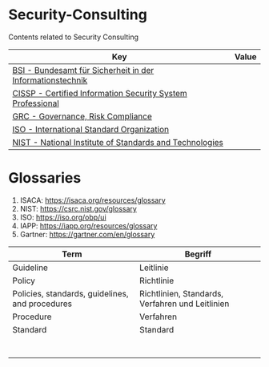 # Security-Consulting
Contents related to Security Consulting 

| Key | Value |
| --- | --- |
| [BSI - Bundesamt für Sicherheit in der Informationstechnik](BSI.md) |  |
| [CISSP - Certified Information Security System Professional](CISSP.md) |  |
| [GRC - Governance, Risk Compliance](GRC.md) | |
| [ISO - International Standard Organization](ISO.md) |  |
| [NIST - National Institute of Standards and Technologies](NIST.md) |  |

# Glossaries
 1. ISACA: https://isaca.org/resources/glossary
 2. NIST: https://csrc.nist.gov/glossary
 3. ISO: https://iso.org/obp/ui
 4. IAPP: https://iapp.org/resources/glossary
 5. Gartner: https://gartner.com/en/glossary


| Term | Begriff |
| --- | --- |
| Guideline | Leitlinie |
| Policy | Richtlinie |
| Policies, standards, guidelines, and procedures | Richtlinien, Standards, Verfahren und Leitlinien |
| Procedure | Verfahren |
| Standard | Standard |
|  |  |
|  |  |
|  |  |
|  |  |
|  |  |
|  |  |
|  |  |
